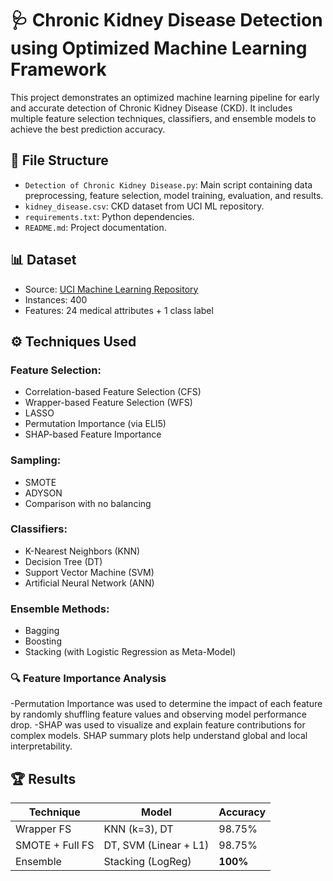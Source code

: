# 🩺 Chronic Kidney Disease Detection using Optimized Machine Learning Framework

This project demonstrates an optimized machine learning pipeline for early and accurate detection of Chronic Kidney Disease (CKD). It includes multiple feature selection techniques, classifiers, and ensemble models to achieve the best prediction accuracy.

## 📁 File Structure

- `Detection of Chronic Kidney Disease.py`: Main script containing data preprocessing, feature selection, model training, evaluation, and results.
- `kidney_disease.csv`: CKD dataset from UCI ML repository.
- `requirements.txt`: Python dependencies.
- `README.md`: Project documentation.

## 📊 Dataset

- Source: [UCI Machine Learning Repository](https://archive.ics.uci.edu/ml/datasets/Chronic_Kidney_Disease)
- Instances: 400
- Features: 24 medical attributes + 1 class label

## ⚙️ Techniques Used

### Feature Selection:
- Correlation-based Feature Selection (CFS)
- Wrapper-based Feature Selection (WFS)
- LASSO
- Permutation Importance (via ELI5)
- SHAP-based Feature Importance

### Sampling:
- SMOTE
- ADYSON
- Comparison with no balancing

### Classifiers:
- K-Nearest Neighbors (KNN)
- Decision Tree (DT)
- Support Vector Machine (SVM)
- Artificial Neural Network (ANN)

### Ensemble Methods:
- Bagging
- Boosting
- Stacking (with Logistic Regression as Meta-Model)

### 🔍 Feature Importance Analysis
-Permutation Importance was used to determine the impact of each feature by randomly shuffling feature values and observing model performance drop.
-SHAP was used to visualize and explain feature contributions for complex models. SHAP summary plots help understand global and local interpretability.

## 🏆 Results

| Technique       | Model                 | Accuracy   |
|----------------|------------------------|------------|
| Wrapper FS      | KNN (k=3), DT         | 98.75%     |
| SMOTE + Full FS | DT, SVM (Linear + L1) | 98.75%     |
| Ensemble        | Stacking (LogReg)     | **100%**   |
